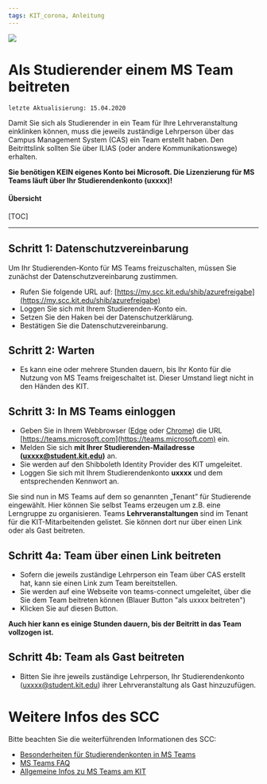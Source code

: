 ```yaml
---
tags: KIT_corona, Anleitung
---
```

![](https://i.imgur.com/eAg9Fgb.png)

# Als Studierender einem MS Team beitreten
```
letzte Aktualisierung: 15.04.2020
```
Damit Sie sich als Studierender in ein Team für Ihre Lehrveranstaltung einklinken können, muss die jeweils zuständige Lehrperson über das Campus Management System (CAS) ein Team erstellt haben. Den Beitrittslink sollten Sie über ILIAS (oder andere Kommunikationswege) erhalten.

**Sie benötigen KEIN eigenes Konto bei Microsoft. Die Lizenzierung für MS Teams läuft über Ihr Studierendenkonto (uxxxx)!**


#### Übersicht
[TOC]

---

## Schritt 1: Datenschutzvereinbarung
Um Ihr Studierenden-Konto für MS Teams freizuschalten, müssen Sie zunächst der Datenschutzvereinbarung zustimmen.
* Rufen Sie folgende URL auf: [https://my.scc.kit.edu/shib/azurefreigabe](https://my.scc.kit.edu/shib/azurefreigabe)
* Loggen Sie sich mit Ihrem Studierenden-Konto ein.
* Setzen Sie den Haken bei der Datenschutzerklärung.
* Bestätigen Sie die Datenschutzvereinbarung.

## Schritt 2: Warten
* Es kann eine oder mehrere Stunden dauern, bis Ihr Konto für die Nutzung von MS Teams freigeschaltet ist. Dieser Umstand liegt nicht in den Händen des KIT. 

## Schritt 3: In MS Teams einloggen
* Geben Sie in Ihrem Webbrowser ([Edge](https://www.microsoft.com/de-de/edge) oder [Chrome](https://www.google.com/chrome/)) die URL [https://teams.microsoft.com](https://teams.microsoft.com) ein.
* Melden Sie sich **mit Ihrer Studierenden-Mailadresse (uxxxx@student.kit.edu)** an.
* Sie werden auf den Shibboleth Identity Provider des KIT umgeleitet.
* Loggen Sie sich mit Ihrem Studierendenkonto **uxxxx** und dem entsprechenden Kennwort an.

Sie sind nun in MS Teams auf dem so genannten „Tenant” für Studierende eingewählt. Hier können Sie selbst Teams erzeugen um z.B. eine Lerngruppe zu organisieren.
Teams **Lehrveranstaltungen** sind im Tenant für die KIT-Mitarbeitenden gelistet. Sie können dort nur über einen Link oder als Gast beitreten.

## Schritt 4a: Team über einen Link beitreten
* Sofern die jeweils zuständige Lehrperson ein Team über CAS erstellt hat, kann sie einen Link zum Team bereitstellen.
* Sie werden auf eine Webseite von teams-connect umgeleitet, über die Sie dem Team beitreten können (Blauer Button "als uxxxx beitreten")
* Klicken Sie auf diesen Button.

**Auch hier kann es einige Stunden dauern, bis der Beitritt in das Team vollzogen ist.** 


## Schritt 4b: Team als Gast beitreten
* Bitten Sie ihre jeweils zuständige Lehrperson, Ihr Studierendenkonto (uxxxx@student.kit.edu) ihrer Lehrveranstaltung als Gast hinzuzufügen.

# Weitere Infos des SCC
Bitte beachten Sie die weiterführenden Informationen des SCC:
* [Besonderheiten für Studierendenkonten in MS Teams](http://www.scc.kit.edu/dienste/ms-teams-studierende.php)
* [MS Teams FAQ](http://www.scc.kit.edu/dienste/ms-teams-faq.php)
* [Allgemeine Infos zu MS Teams am KIT](http://www.scc.kit.edu/dienste/ms-teams.php)

